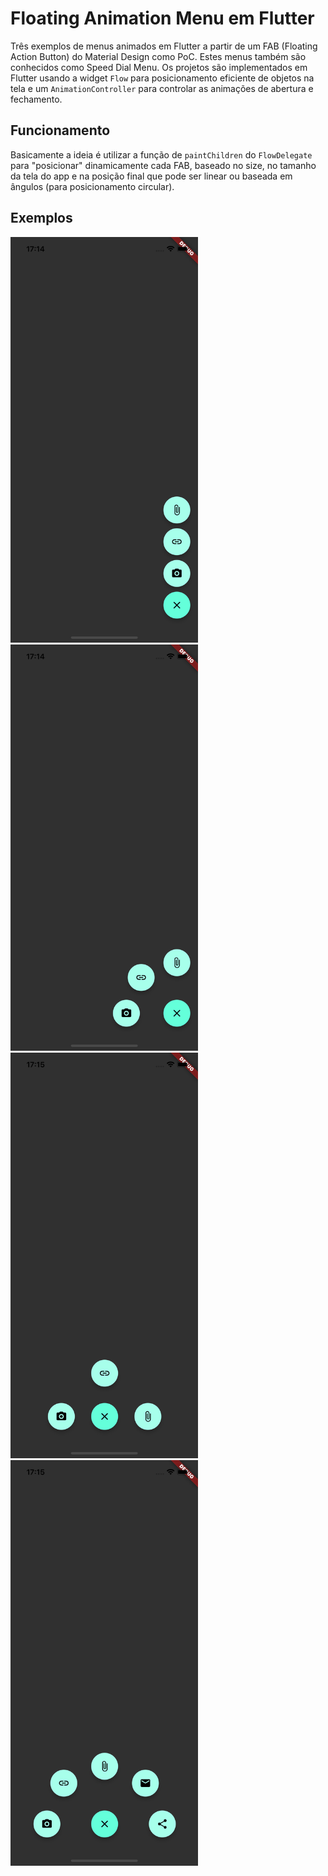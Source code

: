 # Floating Animation Menu em Flutter

Três exemplos de menus animados em Flutter a partir de um FAB (Floating Action Button) do Material Design como PoC. Estes menus também são conhecidos como Speed Dial Menu. Os projetos são implementados em Flutter usando a widget `Flow` para posicionamento eficiente de objetos na tela e um `AnimationController` para controlar as animações de abertura e fechamento. 

## Funcionamento
Basicamente a ideia é utilizar a função de `paintChildren` do `FlowDelegate` para "posicionar" dinamicamente cada FAB, baseado no size, no tamanho da tela do app e na posição final que pode ser linear ou baseada em ângulos (para posicionamento circular).

## Exemplos
<img src="./exemplo-vertical.png" width="300"/>
<img src="./exemplo-circular.png" width="300"/>
<img src="./exemplo-arco-1.png" width="300"/>
<img src="./exemplo-arco-2.png" width="300"/>


